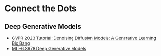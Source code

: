 # Connect the Dots

## Deep Generative Models
- [CVPR 2023 Tutorial: Denoising Diffusion Models: A Generative Learning Big Bang](https://cvpr2023-tutorial-diffusion-models.github.io/)
- [MIT-6.S978 Deep Generative Models](https://mit-6s978.github.io/schedule.html)
